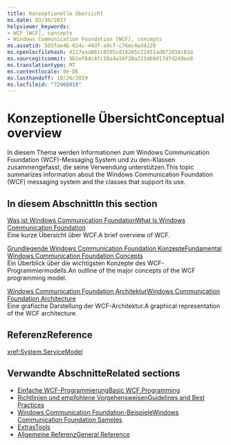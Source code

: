 ```yaml
---
title: Konzeptionelle Übersicht
ms.date: 03/30/2017
helpviewer_keywords:
- WCF [WCF], concepts
- Windows Communication Foundation [WCF], concepts
ms.assetid: 503fae4b-014c-44df-a9c7-c76ec4ed4229
ms.openlocfilehash: 4227eaa881c8505cd14265c22451ad872838c83a
ms.sourcegitcommit: 9b2ef64c4fc10a4a10f28a223d60d17d7d249ee8
ms.translationtype: MT
ms.contentlocale: de-DE
ms.lasthandoff: 10/26/2019
ms.locfileid: "72960918"
---
```

# <a name="conceptual-overview"></a><span data-ttu-id="23746-102">Konzeptionelle Übersicht</span><span class="sxs-lookup"><span data-stu-id="23746-102">Conceptual overview</span></span>

<span data-ttu-id="23746-103">In diesem Thema werden Informationen zum Windows Communication Foundation (WCF)-Messaging System und zu den-Klassen zusammengefasst, die seine Verwendung unterstützen.</span><span class="sxs-lookup"><span data-stu-id="23746-103">This topic summarizes information about the Windows Communication Foundation (WCF) messaging system and the classes that support its use.</span></span>

## <a name="in-this-section"></a><span data-ttu-id="23746-104">In diesem Abschnitt</span><span class="sxs-lookup"><span data-stu-id="23746-104">In this section</span></span>

 <span data-ttu-id="23746-105">[Was ist Windows Communication Foundation](whats-wcf.md)</span><span class="sxs-lookup"><span data-stu-id="23746-105">[What Is Windows Communication Foundation](whats-wcf.md)</span></span>\
 <span data-ttu-id="23746-106">Eine kurze Übersicht über WCF.</span><span class="sxs-lookup"><span data-stu-id="23746-106">A brief overview of WCF.</span></span>

 <span data-ttu-id="23746-107">[Grundlegende Windows Communication Foundation Konzepte](fundamental-concepts.md)</span><span class="sxs-lookup"><span data-stu-id="23746-107">[Fundamental Windows Communication Foundation Concepts](fundamental-concepts.md)</span></span>\
 <span data-ttu-id="23746-108">Ein Überblick über die wichtigsten Konzepte des WCF-Programmiermodells.</span><span class="sxs-lookup"><span data-stu-id="23746-108">An outline of the major concepts of the WCF programming model.</span></span>

 <span data-ttu-id="23746-109">[Windows Communication Foundation Architektur](architecture.md)</span><span class="sxs-lookup"><span data-stu-id="23746-109">[Windows Communication Foundation Architecture](architecture.md)</span></span>\
 <span data-ttu-id="23746-110">Eine grafische Darstellung der WCF-Architektur.</span><span class="sxs-lookup"><span data-stu-id="23746-110">A graphical representation of the WCF architecture.</span></span>

## <a name="reference"></a><span data-ttu-id="23746-111">Referenz</span><span class="sxs-lookup"><span data-stu-id="23746-111">Reference</span></span>

<xref:System.ServiceModel>

## <a name="related-sections"></a><span data-ttu-id="23746-112">Verwandte Abschnitte</span><span class="sxs-lookup"><span data-stu-id="23746-112">Related sections</span></span>

- [<span data-ttu-id="23746-113">Einfache WCF-Programmierung</span><span class="sxs-lookup"><span data-stu-id="23746-113">Basic WCF Programming</span></span>](basic-wcf-programming.md)
- [<span data-ttu-id="23746-114">Richtlinien und empfohlene Vorgehensweisen</span><span class="sxs-lookup"><span data-stu-id="23746-114">Guidelines and Best Practices</span></span>](guidelines-and-best-practices.md)
- [<span data-ttu-id="23746-115">Windows Communication Foundation-Beispiele</span><span class="sxs-lookup"><span data-stu-id="23746-115">Windows Communication Foundation Samples</span></span>](./samples/index.md)
- [<span data-ttu-id="23746-116">Extras</span><span class="sxs-lookup"><span data-stu-id="23746-116">Tools</span></span>](./diagnostics/exceptions-reference/tools.md)
- [<span data-ttu-id="23746-117">Allgemeine Referenz</span><span class="sxs-lookup"><span data-stu-id="23746-117">General Reference</span></span>](general-reference.md)
